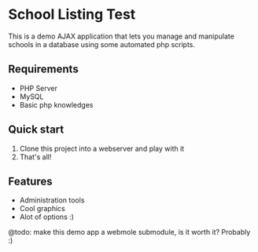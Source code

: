 # School Listing Test

This is a demo AJAX application that lets you manage and manipulate schools in a database using some automated php scripts.

## Requirements

* PHP Server
* MySQL
* Basic php knowledges

## Quick start

1. Clone this project into a webserver and play with it
2. That's all!

## Features

* Administration tools
* Cool graphics
* Alot of options :)

@todo: make this demo app a webmole submodule, is it worth it? Probably :)

